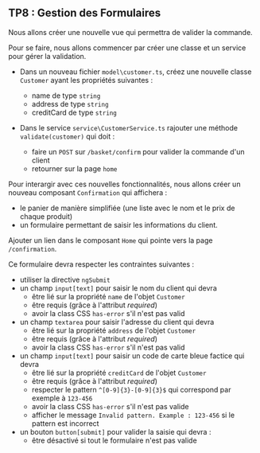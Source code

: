 ## TP8 : Gestion des Formulaires

Nous allons créer une nouvelle vue qui permettra de valider la commande.

Pour se faire, nous allons commencer par créer une classe et un service pour gérer la validation.

- Dans un nouveau fichier `model\customer.ts`, créez une nouvelle classe `Customer` ayant les propriétés suivantes :
	- name de type `string`
	- address de type `string`
	- creditCard de type `string`

- Dans le service `service\CustomerService.ts` rajouter une méthode `validate(customer)` qui doit :
  - faire un `POST` sur `/basket/confirm` pour valider la commande d'un client
  - retourner sur la page `home`

Pour interargir avec ces nouvelles fonctionnalités, nous allons créer un nouveau composant `Confirmation` qui affichera :
  - le panier de manière simplifiée (une liste avec le nom et le prix de chaque produit)
  - un formulaire permettant de saisir les informations du client.

Ajouter un lien dans le composant `Home` qui pointe vers la page `/confirmation`.

Ce formulaire devra respecter les contraintes suivantes :
  - utiliser la directive `ngSubmit`
  - un champ `input[text]` pour saisir le nom du client qui devra
    - être lié sur la propriété `name` de l'objet `Customer`
    - être requis (grâce à l'attribut *required*)
    - avoir la class CSS `has-error` s'il n'est pas valid
  - un champ `textarea` pour saisir l'adresse du client qui devra
    - être lié sur la propriété `address` de l'objet `Customer`
    - être requis (grâce à l'attribut *required*)
    - avoir la class CSS `has-error` s'il n'est pas valid
  - un champ `input[text]` pour saisir un code de carte bleue factice qui devra
    - être lié sur la propriété `creditCard` de l'objet `Customer`
    - être requis (grâce à l'attribut *required*)
    - respecter le pattern `^[0-9]{3}-[0-9]{3}$` qui correspond par exemple à `123-456`
    - avoir la class CSS `has-error` s'il n'est pas valide
    - afficher le message `Invalid pattern. Example : 123-456` si le pattern est incorrect
  - un bouton `button[submit]` pour valider la saisie qui devra :
    - être désactivé si tout le formulaire n'est pas valide
